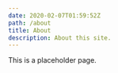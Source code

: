 ```yaml
---
date: 2020-02-07T01:59:52Z
path: /about
title: About
description: About this site.
---
```


This is a placeholder page.